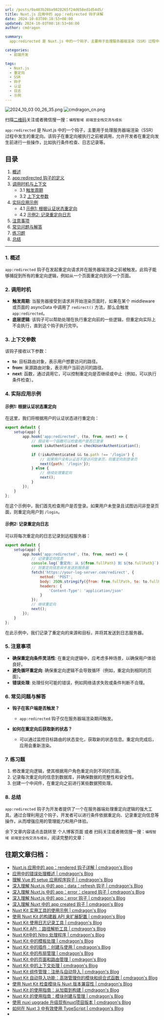 ```yaml
---
url: /posts/0a403b28ba9828265f24d658ed1d54d5/
title: Nuxt.js 应用中的 app：redirected 钩子详解
date: 2024-10-03T00:18:53+08:00
updated: 2024-10-03T00:18:53+08:00
author: cmdragon

summary:
  app:redirected 是 Nuxt.js 中的一个钩子，主要用于处理服务器端渲染（SSR）过程中发生的重定向。该钩子在重定向被执行之前被调用，允许开发者在重定向发生前进行一些操作，比如执行条件检查、日志记录等。

categories:
  - 前端开发

tags:
  - Nuxt.js
  - 重定向
  - SSR
  - 钩子
  - 认证
  - 日志
  - 示例
---
```


<img src="https://static.cmdragon.cn/blog/images/2024_10_03 00_26_35.png@blog" title="2024_10_03 00_26_35.png" alt="2024_10_03 00_26_35.png"/>

<img src="https://api2.cmdragon.cn/upload/cmder/20250304_012821924.jpg" title="cmdragon_cn.png" alt="cmdragon_cn.png"/>


扫描[二维码](https://api2.cmdragon.cn/upload/cmder/20250304_012821924.jpg)关注或者微信搜一搜：`编程智域 前端至全栈交流与成长`

`app:redirected` 是 Nuxt.js 中的一个钩子，主要用于处理服务器端渲染（SSR）过程中发生的重定向。该钩子在重定向被执行之前被调用，允许开发者在重定向发生前进行一些操作，比如执行条件检查、日志记录等。

## 目录

1. [概述](#1-概述)
2. [app:redirected 钩子的定义](#2-appredirected-钩子的定义)
3. [调用时机与上下文](#3-调用时机与上下文)
   - 3.1 [触发周期](#31-触发周期)
   - 3.2 [上下文参数](#32-上下文参数)
4. [实际应用示例](#4-实际应用示例)
   - 4.1 [示例1: 根据认证状态重定向](#41-示例1根据认证状态重定向)
   - 4.2 [示例2: 记录重定向日志](#42-示例2记录重定向日志)
5. [注意事项](#5-注意事项)
6. [常见问题与解答](#6-常见问题与解答)
7. [练习题](#7-练习题)
8. [总结](#8-总结)

---

### 1. 概述

`app:redirected` 钩子在发起重定向请求并在服务器端渲染之前被触发。此钩子能够捕捉到所有的重定向逻辑，例如从一个页面重定向到另一个页面。

### 2. 调用时机

- **触发周期**: 当服务器接受到请求并开始渲染页面时，如果在某个 middleware 或页面的 asyncData 中调用了 `redirect()`
  方法，那么会触发 `app:redirected`。
- **底层逻辑**: 该钩子可以帮助处理在执行重定向前的一些逻辑，但重定向实际上不会执行，直到这个钩子执行完毕。

### 3. 上下文参数

该钩子接收以下参数：

- **to**: 目标路由对象，表示用户想要访问的路径。
- **from**: 来源路由对象，表示用户当前访问的路径。
- **next**: 函数，通过调用它，可以控制重定向是否继续或中止（例如，可以执行条件检查）。

### 4. 实际应用示例

#### 示例1: 根据认证状态重定向

在这里，我们将根据用户的认证状态进行重定向：

```javascript
export default {
    setup(app) {
        app.hook('app:redirected', (to, from, next) => {
            // 假设有一个函数可以检查用户是否已登录
            const isAuthenticated = checkUserAuthentication();

            if (!isAuthenticated && to.path !== '/login') {
                // 如果用户没有认证且不是访问登录页，则重定向到登录页
                next({path: '/login'});
            } else {
                // 继续处理重定向
                next();
            }
        });
    }
};
```

在这个示例中，我们首先检查用户是否登录。如果用户未登录且试图访问非登录页面，则重定向用户到 `/login`。

#### 示例2: 记录重定向日志

可以将每次重定向的日志记录到远程服务器：

```javascript
export default {
    setup(app) {
        app.hook('app:redirected', (to, from, next) => {
            // 记录重定向信息
            console.log(`重定向: 从 ${from.fullPath} 到 ${to.fullPath}`);
            // 将重定向信息异步发送到服务器
            fetch('https://your-log-server.com/redirect', {
                method: 'POST',
                body: JSON.stringify({from: from.fullPath, to: to.fullPath}),
                headers: {
                    'Content-Type': 'application/json'
                }
            });
            // 继续重定向
            next();
        });
    }
};
```

在此示例中，我们记录了重定向的来源和目标，并将其发送到日志服务器。

### 5. 注意事项

- **确保重定向条件灵活性**: 在重定向逻辑中，应考虑多种场景，以确保用户体验良好。
- **避免循环重定向**: 确保重定向逻辑不会导致循环（例如，重定向到相同的页面）。
- **错误处理**: 处理任何可能的错误，例如网络请求失败或条件判断不合理。

### 6. 常见问题与解答

- **钩子在客户端是否触发？**
    - `app:redirected` 钩子仅在服务器端渲染期间触发。

- **如何在重定向后获取新的状态？**
    - 可以通过监控目标路由的状态变化，获取新的状态信息。重定向完成后，应用会重新渲染。

### 7. 练习题

1. 修改重定向逻辑，使其根据用户角色重定向到不同的页面。
2. 记录每次重定向的信息到数据库，并确保数据的完整性和安全性。
3. 创建一个中间件，在重定向之前进行某些数据预处理。

### 8. 总结

`app:redirected` 钩子为开发者提供了一个在服务器端处理重定向逻辑的强大工具。通过合理利用这个钩子，开发者可以进行条件依据重定向、记录重定向信息等操作，从而增强应用的管理能力和用户体验。

余下文章内容请点击跳转至 个人博客页面 或者 扫码关注或者微信搜一搜：`编程智域 前端至全栈交流与成长`，阅读完整的文章：

## 往期文章归档：

- [Nuxt.js 应用中的 app：rendered 钩子详解 | cmdragon's Blog](https://blog.cmdragon.cn/posts/26479872ffdc/)
- [应用中的错误处理概述 | cmdragon's Blog](https://blog.cmdragon.cn/posts/5c9b317a962a/)
- [理解 Vue 的 setup 应用程序钩子 | cmdragon's Blog](https://blog.cmdragon.cn/posts/405db1302a23/)
- [深入理解 Nuxt.js 中的 app：data：refresh 钩子 | cmdragon's Blog](https://blog.cmdragon.cn/posts/6f0c4f34bc45/)
- [深入理解 Nuxt.js 中的 app：error：cleared 钩子 | cmdragon's Blog](https://blog.cmdragon.cn/posts/732d62232fb8/)
- [深入理解 Nuxt.js 中的 app：error 钩子 | cmdragon's Blog](https://blog.cmdragon.cn/posts/cb83a085e7a4/)
- [深入理解 Nuxt 中的 app created 钩子 | cmdragon's Blog](https://blog.cmdragon.cn/posts/188ad06ef45a/)
- [Nuxt Kit 实用工具的使用示例 | cmdragon's Blog](https://blog.cmdragon.cn/posts/a66da411afd2/)
- [使用 Nuxt Kit 的构建器 API 来扩展配置 | cmdragon's Blog](https://blog.cmdragon.cn/posts/f6e87c3cf111/)
- [Nuxt Kit 使用日志记录工具 | cmdragon's Blog](https://blog.cmdragon.cn/posts/37ad5a680e7d/)
- [Nuxt Kit API ：路径解析工具 | cmdragon's Blog](https://blog.cmdragon.cn/posts/441492dbf6ae/)
- [Nuxt Kit中的 Nitro 处理程序 | cmdragon's Blog](https://blog.cmdragon.cn/posts/2bd1fe409aca/)
- [Nuxt Kit 中的模板处理 | cmdragon's Blog](https://blog.cmdragon.cn/posts/4cf144d7b562/)
- [Nuxt Kit 中的插件：创建与使用 | cmdragon's Blog](https://blog.cmdragon.cn/posts/080baafc9cf0/)
- [Nuxt Kit 中的布局管理 | cmdragon's Blog](https://blog.cmdragon.cn/posts/1c99e3fc4fb0/)
- [Nuxt Kit 中的页面和路由管理 | cmdragon's Blog](https://blog.cmdragon.cn/posts/85c68e006ffc/)
- [Nuxt Kit 中的上下文处理 | cmdragon's Blog](https://blog.cmdragon.cn/posts/83b074b7a330/)
- [Nuxt Kit 组件管理：注册与自动导入 | cmdragon's Blog](https://blog.cmdragon.cn/posts/1097e357ea9a/)
- [Nuxt Kit 自动导入功能：高效管理你的模块和组合式函数 | cmdragon's Blog](https://blog.cmdragon.cn/posts/54548c5422db/)
- [使用 Nuxt Kit 检查模块与 Nuxt 版本兼容性 | cmdragon's Blog](https://blog.cmdragon.cn/posts/7739f2e3f502/)
- [Nuxt Kit 的使用指南：从加载到构建 | cmdragon's Blog](https://blog.cmdragon.cn/posts/89214487bbdc/)
- [Nuxt Kit 的使用指南：模块创建与管理 | cmdragon's Blog](https://blog.cmdragon.cn/posts/4dc052ff586b/)
- [使用 nuxi upgrade 升级现有nuxt项目版本 | cmdragon's Blog](https://blog.cmdragon.cn/posts/07ce67a781de/)
- [如何在 Nuxt 3 中有效使用 TypeScript | cmdragon's Blog](https://blog.cmdragon.cn/posts/cd079a58ef40/)
-

